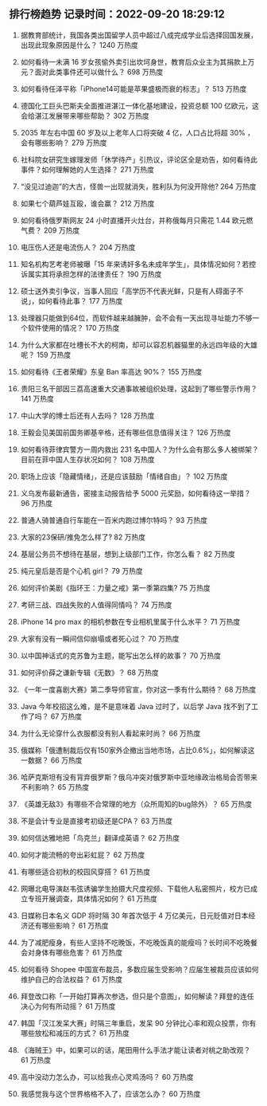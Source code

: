 
## 排行榜趋势 记录时间：2022-09-20 18:29:12
  
  1. 据教育部统计，我国各类出国留学人员中超过八成完成学业后选择回国发展，出现此现象原因是什么？ 1240 万热度
    
  2. 如何看待一未满 16 岁女孩偷外卖引出坎坷身世，教育后众业主为其捐款上万元？面对此类事件还可以做什么？ 698 万热度
    
  3. 如何看待任泽平称「iPhone14可能是苹果盛极而衰的标志」？ 513 万热度
    
  4. 德国化工巨头巴斯夫全面推进湛江一体化基地建设，投资总额 100 亿欧元，这会给湛江发展带来哪些帮助？ 302 万热度
    
  5. 2035 年左右中国 60 岁及以上老年人口将突破 4 亿，人口占比将超 30% ，会有哪些影响？ 279 万热度
    
  6. 社科院女研究生嫁理发师「休学待产」引热议，评论区全是劝告，如何看待此事件？如何理解她的人生选择？ 271 万热度
    
  7. “没见过迪迦”的大古，怪兽一出现就消失，胜利队为何没开除他? 264 万热度
    
  8. 如果七个葫芦娃互殴，谁会赢？ 212 万热度
    
  9. 如何看待俄罗斯网友 24 小时直播开火灶台，并称俄每月只需花 1.44 欧元燃气费？ 209 万热度
    
  10. 电压伤人还是电流伤人？ 204 万热度
    
  11. 知名机构艺考老师被曝「15 年来诱奸多名未成年学生」，具体情况如何？若控诉属实其将承担怎样的法律责任？ 190 万热度
    
  12. 硕士送外卖引争议，当事人回应「高学历不代表光鲜，只是有人碍面子不说」，如何看待此事？ 177 万热度
    
  13. 处理器只能做到64位，而软件越来越臃肿，会不会有一天出现寻址能力不够一个软件使用的情况？ 170 万热度
    
  14. 为什么大家都在吐槽长不大的柯南，却可以容忍机器猫里的永远四年级的大雄呢？ 159 万热度
    
  15. 如何看待《王者荣耀》东皇 Ban 率高达 90%？ 155 万热度
    
  16. 贵阳三名干部因三荔高速重大交通事故被组织处理，这起到了哪些警示作用？ 141 万热度
    
  17. 中山大学的博士后还有人去吗？ 128 万热度
    
  18. 王毅会见美国前国务卿基辛格，还有哪些信息值得关注？ 126 万热度
    
  19. 如何看待菲律宾警方一周内救出 231 名中国人？为什么会有那么多人被绑架？目前在菲中国人生存状况如何？ 108 万热度
    
  20. 职场上应该「隐藏情绪」，还是应该鼓励「情绪自由」？ 102 万热度
    
  21. 义乌发布最新通告，密接主动报告给予 5000 元奖励，如何看待这一举措？ 96 万热度
    
  22. 普通人骑普通自行车能在一百米内跑过博尔特吗？ 93 万热度
    
  23. 大家的23保研/推免怎么样了? 82 万热度
    
  24. 基层公务员不想待在基层，想到上级部门工作，你怎么看？ 82 万热度
    
  25. 纯元皇后是否是个心机 girl？ 79 万热度
    
  26. 如何评价美剧《指环王：力量之戒》第一季第四集? 75 万热度
    
  27. 考研三战、四战失败的人值得同情吗？ 74 万热度
    
  28. iPhone 14 pro max 的相机参数在专业相机里属于什么水平？ 71 万热度
    
  29. 大家有没有一瞬间信仰崩塌或者死心过？ 70 万热度
    
  30. 以中国神话式的克苏鲁为主题，能写出怎么样的故事？ 70 万热度
    
  31. 如何评价薛之谦新专辑《无数》？ 68 万热度
    
  32. 《一年一度喜剧大赛》第二季导师官宣，你对这一季有什么期待？ 68 万热度
    
  33. Java 今年校招这么难，是不是意味着 Java 过时了，以后学 Java 找不到了工作了吗？ 67 万热度
    
  34. 为什么无论穿什么衣服都没有别人看起来时尚？ 66 万热度
    
  35. 俄媒称「俄遭制裁后仅有150家外企撤出当地市场，占比0.6%」，如何解读这一数据？ 66 万热度
    
  36. 哈萨克斯坦有没有背弃俄罗斯？俄乌冲突对俄罗斯中亚地缘政治格局会否带来不利影响？ 65 万热度
    
  37. 《英雄无敌3》有哪些不合常理的地方（众所周知的bug除外）？ 65 万热度
    
  38. 不是会计专业是直接考初级还是CPA？ 63 万热度
    
  39. 如何信达雅地把「鸟克兰」翻译成英语？ 62 万热度
    
  40. 如何才能流畅的夸出彩虹屁？ 62 万热度
    
  41. 有哪些适合初秋的校园风穿搭？ 61 万热度
    
  42. 网曝北电导演赵韦弦诱骗学生拍摄大尺度视频、下载他人私密照片，校方已成立专班开展调查，具体情况如何？ 61 万热度
    
  43. 日媒称日本名义 GDP 将时隔 30 年首次低于 4 万亿美元，日元贬值对日本经济还有哪些影响？ 61 万热度
    
  44. 为了减肥瘦身，有些人坚持不吃晚饭，不吃晚饭真的能瘦吗？长时间不吃晚餐会对身体有哪些危害？ 61 万热度
    
  45. 如何看待 Shopee 中国宣布裁员，多数应届生受影响？应届生被裁员应该如何维护自己的合法权益？ 61 万热度
    
  46. 拜登改口称「一开始打算再次参选，但只是个意图」，如何解读？拜登的连任决心为何有所动摇？ 61 万热度
    
  47. 韩国「汉江发呆大赛」时隔三年重启，发呆 90 分钟比心率和观众投票，你有哪些放松和减压的方式？ 61 万热度
    
  48. 《海贼王》中，如果可以的话，尾田用什么手法才能让读者对桃之助改观？ 61 万热度
    
  49. 高中没动力怎么办，可以给我点心灵鸡汤吗？ 60 万热度
    
  50. 我感觉我与这个世界格格不入了，应该怎么办？ 60 万热度
    